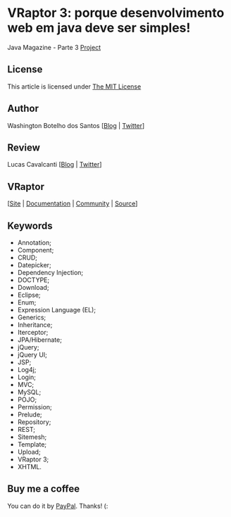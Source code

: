 # VRaptor 3: porque desenvolvimento web em java deve ser simples!

Java Magazine - Parte 3 [Project](https://github.com/wbotelhos/movy-parte-3) 

## License

This article is licensed under [The MIT License](http://www.opensource.org/licenses/mit-license.php)

## Author

Washington Botelho dos Santos [[Blog](http://wbotelhos.com.br) | [Twitter](http://twitter.com/#!/wbotelhos)]

## Review

Lucas Cavalcanti [[Blog](http://lucas.cavalcanti.me) | [Twitter](http://twitter.com/#!/lucascs)]

## VRaptor

[[Site](http://vraptor.caelum.com.br) | [Documentation](http://vraptor.caelum.com.br/documentacao/vraptor3-guia-de-1-minuto/) | [Community](http://vraptor.caelum.com.br/comunidade.jsp) | [Source](http://github.com/caelum/vraptor)]

## Keywords
  
+ Annotation;
+ Component;
+ CRUD;
+ Datepicker;
+ Dependency Injection;
+ DOCTYPE;
+ Download;
+ Eclipse;
+ Enum;
+ Expression Language (EL);
+ Generics;
+ Inheritance;
+ Iterceptor;
+ JPA/Hibernate;
+ jQuery;
+ jQuery UI;
+ JSP;
+ Log4j;
+ Login;
+ MVC;
+ MySQL;
+ POJO;
+ Permission;
+ Prelude;
+ Repository;
+ REST;
+ Sitemesh;
+ Template;
+ Upload;
+ VRaptor 3;
+ XHTML.

## Buy me a coffee

You can do it by [PayPal](https://www.paypal.com/cgi-bin/webscr?cmd=_donations&business=X8HEP2878NDEG&item_name=Java%20Magazine). Thanks! (: